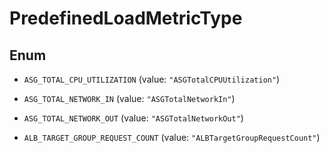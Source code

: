 

# PredefinedLoadMetricType

## Enum


* `ASG_TOTAL_CPU_UTILIZATION` (value: `"ASGTotalCPUUtilization"`)

* `ASG_TOTAL_NETWORK_IN` (value: `"ASGTotalNetworkIn"`)

* `ASG_TOTAL_NETWORK_OUT` (value: `"ASGTotalNetworkOut"`)

* `ALB_TARGET_GROUP_REQUEST_COUNT` (value: `"ALBTargetGroupRequestCount"`)



